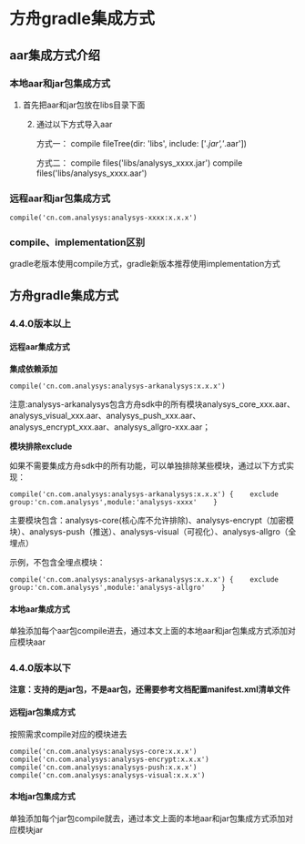 # 方舟gradle集成方式

## aar集成方式介绍

### 本地aar和jar包集成方式

1. 首先把aar和jar包放在libs目录下面

    2. 通过以下方式导入aar

         方式一： compile fileTree\(dir: 'libs', include: \['_.jar','_.aar'\]\)

         方式二： compile files\('libs/analysys\_xxxx.jar'\) compile files\('libs/analysys\_xxxx.aar'\)

### 远程aar和jar包集成方式

`compile('cn.com.analysys:analysys-xxxx:x.x.x')`

### compile、implementation区别

gradle老版本使用compile方式，gradle新版本推荐使用implementation方式

## 方舟gradle集成方式

### 4.4.0版本以上

#### **远程aar集成方式**

**集成依赖添加**

`compile('cn.com.analysys:analysys-arkanalysys:x.x.x')`

注意:analysys-arkanalysys包含方舟sdk中的所有模块analysys\_core\_xxx.aar、analysys\_visual\_xxx.aar、analysys\_push\_xxx.aar、analysys\_encrypt\_xxx.aar、analysys\_allgro-xxx.aar；

**模块排除exclude**

如果不需要集成方舟sdk中的所有功能，可以单独排除某些模块，通过以下方式实现：

`compile('cn.com.analysys:analysys-arkanalysys:x.x.x') {   
      exclude group:'cn.com.analysys',module:'analysys-xxxx'   
}`

主要模块包含：analysys-core\(核心库不允许排除\)、analysys-encrypt（加密模块）、analysys-push（推送）、analysys-visual（可视化）、analysys-allgro（全埋点）

示例，不包含全埋点模块：

`compile('cn.com.analysys:analysys-arkanalysys:x.x.x') {   
        exclude group:'cn.com.analysys',module:'analysys-allgro'   
}`

#### **本地aar集成方式**

单独添加每个aar包compile进去，通过本文上面的本地aar和jar包集成方式添加对应模块aar

### 4.4.0版本以下

**注意：支持的是jar包，不是aar包，还需要参考文档配置manifest.xml清单文件**

#### **远程jar包集成方式**

按照需求compile对应的模块进去 

`compile('cn.com.analysys:analysys-core:x.x.x')   
compile('cn.com.analysys:analysys-encrypt:x.x.x')   
compile('cn.com.analysys:analysys-push:x.x.x')   
compile('cn.com.analysys:analysys-visual:x.x.x')`

#### **本地jar包集成方式**

单独添加每个jar包compile就去，通过本文上面的本地aar和jar包集成方式添加对应模块jar

#### 

